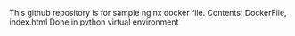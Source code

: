 This github repository is for sample nginx docker file.
Contents: DockerFile, index.html
Done in python virtual environment
